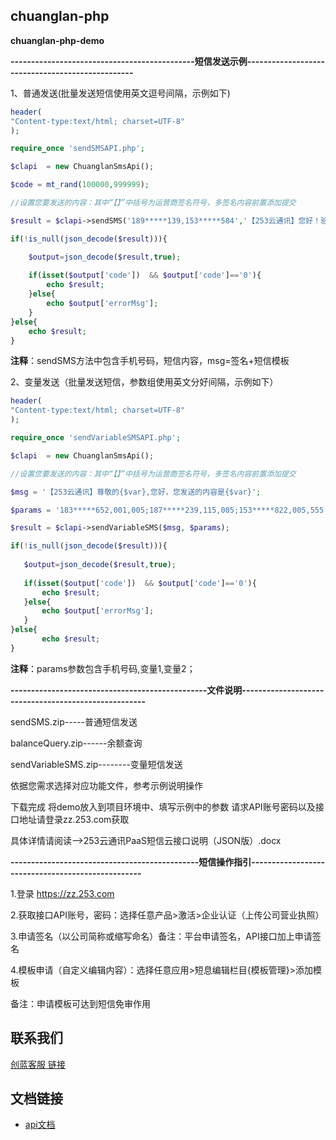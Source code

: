 ## chuanglan-php
**chuanglan-php-demo**



**---------------------------------------------短信发送示例-------------------------------------------------**

1、普通发送(批量发送短信使用英文逗号间隔，示例如下)
```php
header(
"Content-type:text/html; charset=UTF-8"
);

require_once 'sendSMSAPI.php';

$clapi  = new ChuanglanSmsApi();

$code = mt_rand(100000,999999);

//设置您要发送的内容：其中“【】”中括号为运营商签名符号，多签名内容前置添加提交

$result = $clapi->sendSMS('189*****139,153*****584','【253云通讯】您好！验证码是:'.$code);

if(!is_null(json_decode($result))){

	$output=json_decode($result,true);
	
	if(isset($output['code'])  && $output['code']=='0'){
		echo $result;
	}else{	
		echo $output['errorMsg'];
	}
}else{
	echo $result; 
}
```
**注释**：sendSMS方法中包含手机号码，短信内容，msg=签名+短信模板


2、变量发送（批量发送短信，参数组使用英文分好间隔，示例如下）
 ```php
 header(
"Content-type:text/html; charset=UTF-8"
);

require_once 'sendVariableSMSAPI.php';

$clapi  = new ChuanglanSmsApi();

//设置您要发送的内容：其中“【】”中括号为运营商签名符号，多签名内容前置添加提交

$msg = '【253云通讯】尊敬的{$var},您好，您发送的内容是{$var}';

$params = '183*****652,001,005;187*****239,115,005;153*****822,005,555';

$result = $clapi->sendVariableSMS($msg, $params);

if(!is_null(json_decode($result))){
	
	$output=json_decode($result,true);
	
	if(isset($output['code'])  && $output['code']=='0'){
		echo $result;
	}else{
		echo $output['errorMsg'];
	}
}else{	
		echo $result;
}
```
**注释**：params参数包含手机号码,变量1,变量2；



**------------------------------------------------文件说明-----------------------------------------------------**

sendSMS.zip-----普通短信发送

balanceQuery.zip------余额查询

sendVariableSMS.zip--------变量短信发送 

依据您需求选择对应功能文件，参考示例说明操作

下载完成 将demo放入到项目环境中、填写示例中的参数 请求API账号密码以及接口地址请登录zz.253.com获取

具体详情请阅读-->253云通讯PaaS短信云接口说明（JSON版）.docx



**----------------------------------------------短信操作指引--------------------------------------------------**

1.登录 https://zz.253.com

2.获取接口API账号，密码：选择任意产品>激活>企业认证（上传公司营业执照）

3.申请签名（以公司简称或缩写命名）备注：平台申请签名，API接口加上申请签名

4.模板申请（自定义编辑内容）：选择任意应用>短息编辑栏目{模板管理}>添加模板  

备注：申请模板可达到短信免审作用

## 联系我们



[创蓝客服 链接](https://kefu253.udesk.cn/im_client/?web_plugin_id=47820={"name":"github"})



## 文档链接
- [api文档](https://www.253.com/#/document/1)
